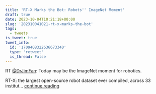 ```yaml
---
title: 'RT-X Marks the Bot: Robots'' ImageNet Moment'
draft: true
date: 2023-10-04T10:21:18+00:00
slug: '202310041021-rt-x-marks-the-bot'
tags:
  - tweets
is_tweet: true
tweet_info:
  id: '1709408322636673340'
  type: 'retweet'
  is_thread: False
---
```




RT [@DrJimFan](https://x.com/DrJimFan): Today may be the ImageNet moment for robotics.

RT-X: the largest open-source robot dataset ever compiled, across 33 institut… [continue reading](https://x.com/sytelus/status/1709408322636673340)
